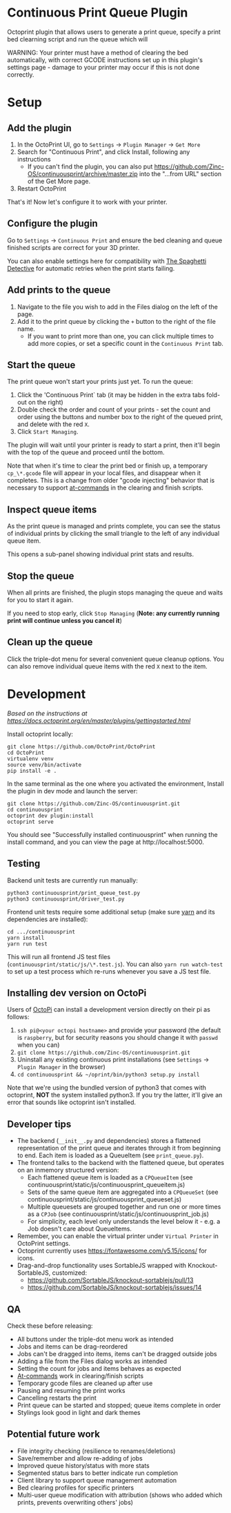 # Continuous Print Queue Plugin

Octoprint plugin that allows users to generate a print queue, specify a print bed clearning script and run the queue which will

WARNING: Your printer must have a method of clearing the bed automatically, with correct GCODE instructions set up in this plugin's settings page - damage to your printer may occur if this is not done correctly.

# Setup

## Add the plugin

1. In the OctoPrint UI, go to `Settings` -> `Plugin Manager` -> `Get More`
1. Search for "Continuous Print", and click Install, following any instructions
   * If you can't find the plugin, you can also put https://github.com/Zinc-OS/continuousprint/archive/master.zip into the "...from URL" section of the Get More page.
1. Restart OctoPrint

That's it! Now let's configure it to work with your printer.

## Configure the plugin

Go to `Settings` -> `Continuous Print` and ensure the bed cleaning and queue finished scripts are correct for your 3D printer.

You can also enable settings here for compatibility with [The Spaghetti Detective](https://www.thespaghettidetective.com/) for automatic retries when the print starts failing.

## Add prints to the queue

1. Navigate to the file you wish to add in the Files dialog on the left of the page.
1. Add it to the print queue by clicking the `+` button to the right of the file name.
   * If you want to print more than one, you can click multiple times to add more copies, or set a specific count in the `Continuous Print` tab.

## Start the queue

The print queue won't start your prints just yet. To run the queue:

1. Click the 'Continuous Print` tab (it may be hidden in the extra tabs fold-out on the right)
1. Double check the order and count of your prints - set the count and order using the buttons and number box to the right of the queued print, and delete with the red `X`.
1. Click `Start Managing`.

The plugin will wait until your printer is ready to start a print, then it'll begin with the top of the queue and proceed until the bottom.

Note that when it's time to clear the print bed or finish up, a temporary `cp_\*.gcode` file will appear in your local files, and disappear when it completes. This is a change from older "gcode injecting" behavior that is necessary to support [at-commands](https://docs.octoprint.org/en/master/features/atcommands.html) in the clearing and finish scripts.

## Inspect queue items

As the print queue is managed and prints complete, you can see the status of individual prints by clicking the small triangle to the left of any individual queue item.

This opens a sub-panel showing individual print stats and results.

## Stop the queue

When all prints are finished, the plugin stops managing the queue and waits for you to start it again.

If you need to stop early, click `Stop Managing` (**Note: any currently running print will continue unless you cancel it**)

## Clean up the queue

Click the triple-dot menu for several convenient queue cleanup options. You can also remove individual queue items with the red `X` next to the item.

# Development

*Based on the instructions at https://docs.octoprint.org/en/master/plugins/gettingstarted.html*

Install octoprint locally:

```shell
git clone https://github.com/OctoPrint/OctoPrint
cd OctoPrint
virtualenv venv
source venv/bin/activate
pip install -e .
```

In the same terminal as the one where you activated the environment, Install the plugin in dev mode and launch the server:

```shell
git clone https://github.com/Zinc-OS/continuousprint.git
cd continuousprint
octoprint dev plugin:install
octoprint serve
```

You should see "Successfully installed continuousprint" when running the install command, and you can view the page at http://localhost:5000.

## Testing

Backend unit tests are currently run manually:
```
python3 continuousprint/print_queue_test.py
python3 continuousprint/driver_test.py
```

Frontend unit tests require some additional setup (make sure [yarn](https://classic.yarnpkg.com/lang/en/docs/install/#debian-stable) and its dependencies are installed):

```
cd .../continuousprint
yarn install
yarn run test
```

This will run all frontend JS test files (`continuousprint/static/js/\*.test.js`). You can also `yarn run watch-test` to set up a test process which re-runs whenever you save a JS test file.

## Installing dev version on OctoPi

Users of [OctoPi](https://octoprint.org/download/) can install a development version directly on their pi as follows:

1. `ssh pi@<your octopi hostname>` and provide your password (the default is `raspberry`, but for security reasons you should change it with `passwd` when you can)
1. `git clone https://github.com/Zinc-OS/continuousprint.git`
1. Uninstall any existing continuous print installations (see `Settings` -> `Plugin Manager` in the browser)
1. `cd continuousprint && ~/oprint/bin/python3 setup.py install`

Note that we're using the bundled version of python3 that comes with octoprint, **NOT** the system installed python3. If you try the latter, it'll give an error that sounds like octoprint isn't installed.

## Developer tips

* The backend (`__init__.py` and dependencies) stores a flattened representation of the print queue and 
  iterates through it from beginning to end. Each item is loaded as a QueueItem (see `print_queue.py`).
* The frontend talks to the backend with the flattened queue, but operates on an inmemory structured version:
  * Each flattened queue item is loaded as a `CPQueueItem` (see continuousprint/static/js/continuousprint_queueitem.js)
  * Sets of the same queue item are aggregated into a `CPQueueSet` (see continuousprint/static/js/continuousprint_queueset.js)
  * Multiple queuesets are grouped together and run one or more times as a `CPJob` (see continuousprint/static/js/continuousprint_job.js)
  * For simplicity, each level only understands the level below it - e.g. a Job doesn't care about QueueItems.
* Remember, you can enable the virtual printer under `Virtual Printer` in OctoPrint settings.
* Octoprint currently uses https://fontawesome.com/v5.15/icons/ for icons.
* Drag-and-drop functionality uses SortableJS wrapped with Knockout-SortableJS, customized:
  * https://github.com/SortableJS/knockout-sortablejs/pull/13
  * https://github.com/SortableJS/knockout-sortablejs/issues/14

## QA

Check these before releasing:

* All buttons under the triple-dot menu work as intended
* Jobs and items can be drag-reordered
* Jobs can't be dragged into items, items can't be dragged outside jobs
* Adding a file from the Files dialog works as intended
* Setting the count for jobs and items behaves as expected
* [At-commands](https://docs.octoprint.org/en/master/features/atcommands.html) work in clearing/finish scripts
* Temporary gcode files are cleaned up after use
* Pausing and resuming the print works
* Cancelling restarts the print
* Print queue can be started and stopped; queue items complete in order
* Stylings look good in light and dark themes

## Potential future work

* File integrity checking (resilience to renames/deletions)
* Save/remember and allow re-adding of jobs
* Improved queue history/status with more stats
* Segmented status bars to better indicate run completion
* Client library to support queue management automation
* Bed clearing profiles for specific printers
* Multi-user queue modification with attribution (shows who added which prints, prevents overwriting others' jobs)
